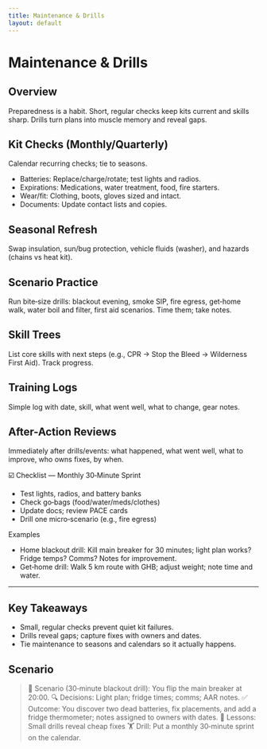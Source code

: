 ```yaml
---
title: Maintenance & Drills
layout: default
---
```


# Maintenance & Drills

## Overview
Preparedness is a habit. Short, regular checks keep kits current and skills sharp. Drills turn plans into muscle memory and reveal gaps.

## Kit Checks (Monthly/Quarterly)
Calendar recurring checks; tie to seasons.

- Batteries: Replace/charge/rotate; test lights and radios.
- Expirations: Medications, water treatment, food, fire starters.
- Wear/fit: Clothing, boots, gloves sized and intact.
- Documents: Update contact lists and copies.

## Seasonal Refresh
Swap insulation, sun/bug protection, vehicle fluids (washer), and hazards (chains vs heat kit).

## Scenario Practice
Run bite‑size drills: blackout evening, smoke SIP, fire egress, get‑home walk, water boil and filter, first aid scenarios. Time them; take notes.

## Skill Trees
List core skills with next steps (e.g., CPR → Stop the Bleed → Wilderness First Aid). Track progress.

## Training Logs
Simple log with date, skill, what went well, what to change, gear notes.

## After-Action Reviews
Immediately after drills/events: what happened, what went well, what to improve, who owns fixes, by when.

☑️ Checklist — Monthly 30‑Minute Sprint
- Test lights, radios, and battery banks
- Check go‑bags (food/water/meds/clothes)
- Update docs; review PACE cards
- Drill one micro‑scenario (e.g., fire egress)

Examples
- Home blackout drill: Kill main breaker for 30 minutes; light plan works? Fridge temps? Comms? Notes for improvement.
- Get‑home drill: Walk 5 km route with GHB; adjust weight; note time and water.

---

## Key Takeaways
- Small, regular checks prevent quiet kit failures.
- Drills reveal gaps; capture fixes with owners and dates.
- Tie maintenance to seasons and calendars so it actually happens.

## Scenario

> 🧭 Scenario (30‑minute blackout drill): You flip the main breaker at 20:00.
> 🔍 Decisions: Light plan; fridge times; comms; AAR notes.
> ✅ Outcome: You discover two dead batteries, fix placements, and add a fridge thermometer; notes assigned to owners with dates.
> 🧠 Lessons: Small drills reveal cheap fixes
> 🏋️ Drill: Put a monthly 30‑minute sprint on the calendar.
